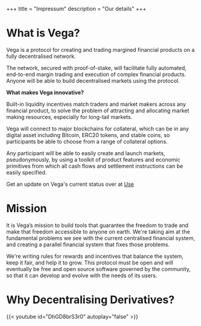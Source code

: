 +++
title = "Impressum"
description = "Our details"
+++

# What is Vega?
Vega is a protocol for creating and trading margined financial products on a fully decentralised network. 

The network, secured with proof-of-stake, will facilitate fully automated, end-to-end margin trading and execution of complex financial products. Anyone will be able to build decentralised markets using the protocol.

**What makes Vega innovative?**

Built-in liquidity incentives match traders and market makers across any financial product, to solve the problem of attracting and allocating market making resources, especially for long-tail markets. 

Vega will connect to major blockchains for collateral, which can be in any digital asset including Bitcoin, ERC20 tokens, and stable coins, so participants be able to choose from a range of collateral options. 

Any participant will be able to easily create and launch markets, pseudonymously, by using a toolkit of product features and economic primitives from which all cash flows and settlement instructions can be easily specified.

Get an update on Vega's current status over at [Use](/use/#current-status)

# Mission
 It is Vega’s mission to build tools that guarantee the freedom to trade and make that freedom accessible to anyone on earth. We're taking aim at the fundamental problems we see with the current centralised financial system, and creating a parallel financial system that fixes those problems. 

We're writing rules for rewards and incentives that balance the system, keep it fair, and help it to grow. This protocol must be open and will eventually be free and open source software governed by the community, so that it can develop and evolve with the needs of its users.

# Why Decentralising Derivatives?

{{< youtube id="DhGD8brS3r0" autoplay="false" >}}
